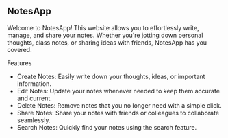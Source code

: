 ## NotesApp


Welcome to NotesApp! This website allows you to effortlessly write, manage, and share your notes. Whether you're jotting down personal thoughts, class notes, or sharing ideas with friends, NotesApp has you covered.

Features
- Create Notes: Easily write down your thoughts, ideas, or important information.
- Edit Notes: Update your notes whenever needed to keep them accurate and current.
- Delete Notes: Remove notes that you no longer need with a simple click.
- Share Notes: Share your notes with friends or colleagues to collaborate seamlessly.
- Search Notes: Quickly find your notes using the search feature.
